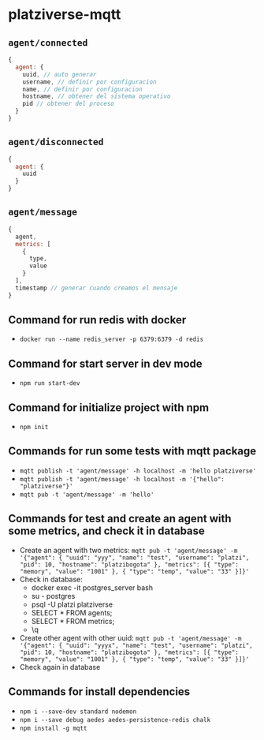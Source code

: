# platziverse-mqtt

## `agent/connected`

``` js
{
  agent: {
    uuid, // auto generar
    username, // definir por configuracion
    name, // definir por configuracion
    hostname, // obtener del sistema operativo
    pid // obtener del proceso
  }
}
```

## `agent/disconnected`

``` js
{
  agent: {
    uuid
  }
}
```

## `agent/message`

``` js
{
  agent,
  metrics: [
    {
      type,
      value
    }
  ],
  timestamp // generar cuando creamos el mensaje
}
```

## Command for run redis with docker
- `docker run --name redis_server -p 6379:6379 -d redis`

## Command for start server in dev mode
- `npm run start-dev`

## Command for initialize project with npm
- `npm init`

## Commands for run some tests with mqtt package
- `mqtt publish -t 'agent/message' -h localhost -m 'hello platziverse'`
- `mqtt publish -t 'agent/message' -h localhost -m '{"hello": "platziverse"}'`
- `mqtt pub -t 'agent/message' -m 'hello'`

## Commands for test and create an agent with some metrics, and check it in database
- Create an agent with two metrics: `mqtt pub -t 'agent/message' -m '{"agent": { "uuid": "yyy", "name": "test", "username": "platzi", "pid": 10, "hostname": "platzibogota" }, "metrics": [{ "type": "memory", "value": "1001" }, { "type": "temp", "value": "33" }]}'`
- Check in database:
  - docker exec -it postgres_server bash
  - su - postgres
  - psql -U platzi platziverse
  - SELECT * FROM agents;
  - SELECT * FROM metrics;
  - \q
- Create other agent with other uuid: `mqtt pub -t 'agent/message' -m '{"agent": { "uuid": "yyyx", "name": "test", "username": "platzi", "pid": 10, "hostname": "platzibogota" }, "metrics": [{ "type": "memory", "value": "1001" }, { "type": "temp", "value": "33" }]}'`
- Check again in database

## Commands for install dependencies
- `npm i --save-dev standard nodemon`
- `npm i --save debug aedes aedes-persistence-redis chalk`
- `npm install -g mqtt`
